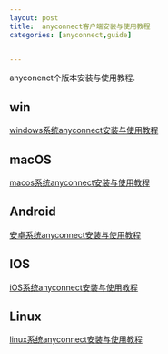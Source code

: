 ```yaml
---
layout: post
title:  anyconnect客户端安装与使用教程
categories: [anyconnect,guide]


---
```


anyconenct个版本安装与使用教程.
## win
[windows系统anyconnect安装与使用教程](https://share.nite07.com/api/v3/file/source/18077/win%E5%AE%89%E8%A3%85%E4%BD%BF%E7%94%A8%E6%95%99%E7%A8%8B.pdf?sign=9RzCWsM0wliPqXLsgZy4XqrbyFld61jAsaVFUdHXzzg%3D%3A0)
## macOS
[macos系统anyconnect安装与使用教程](https://share.nite07.com/api/v3/file/source/18077/win%E5%AE%89%E8%A3%85%E4%BD%BF%E7%94%A8%E6%95%99%E7%A8%8B.pdf?sign=9RzCWsM0wliPqXLsgZy4XqrbyFld61jAsaVFUdHXzzg%3D%3A0)
## Android
[安卓系统anyconnect安装与使用教程](https://share.nite07.com/api/v3/file/source/18074/%E5%AE%89%E5%8D%93%E5%AE%89%E8%A3%85%E4%BD%BF%E7%94%A8%E6%95%99%E7%A8%8B.pdf?sign=OWcUseFkMqcVIFcL0TJaOKMX9QtM6mH3-KpbhbSc2RM%3D%3A0)
## IOS
[iOS系统anyconnect安装与使用教程](https://share.nite07.com/api/v3/file/source/18075/IOS%E7%B3%BB%E7%BB%9Fanyconnect%E5%AE%A2%E6%88%B7%E7%AB%AF%E5%AE%89%E8%A3%85%E4%B8%8E%E4%BD%BF%E7%94%A8%E6%95%99%E7%A8%8B.pdf?sign=YcEspJjcw0eBhojloCr-03dvi5sfZQjEh1RfpiiQT8Q%3D%3A0)
## Linux
[linux系统anyconnect安装与使用教程]()
